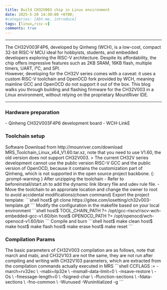 ```yaml
---
title: Build CH32V003 chip in Linux environment
date: 2025-5-20 14:30:00 +0700;
#categories: [Abt-me, introduce]
tags: [linux,risc-v]     
comments: true
---
```


---
The CH32V003F4P6, developed by Qinheng (WCH), is a low-cost, compact 32-bit RISC-V MCU ideal for hobbyists, students, and embedded developers exploring the RISC-V architecture. Despite its affordability, the chip offers impressive features such as 2KB SRAM, 16KB flash, multiple timers, UART, I²C, and SPI.  
However, developing for the CH32V series comes with a caveat: it uses a custom RISC-V toolchain and OpenOCD fork provided by WCH, meaning mainline GCC and OpenOCD do not support it out of the box. This blog walks you through building and flashing firmware for the CH32V003 in a Linux environment, without relying on the proprietary MountRiver IDE.

---
<h3 id="Hardware preparation" style="font-weight: bold;">Hardware preparation</h3>
- Qinheng CH32V003F4P6 development board
- WCH-LinkE
<h3 id="Toolchain setup" style="font-weight: bold;">Toolchain setup</h3>
Software Download from http://mounriver.com/download MRS_Toolchain_Linux_x64_V1.60.tar.xz, note that you need to use V1.60, the old version does not support CH32V003.  
> The current CH32V series development cannot use the public version RISC-V GCC and the public version of OpenOCD, because it contains the customization part of Qinheng, which is not supported in the open source project backbone.
{: .prompt-warning }
After unzipping the toolchain
- Refer to beforeinstall/start.sh to add the dynamic link library file and udev rule file.
- Move the toolchain to an approriate location and change the owner to root to avoid accidental modifications(chown command)
Export the project template:
```shell
host$ git clone https://gitee.com/iosetting/ch32v003-template.git
```
Modify the configuration in the makefile based on your local environment
```shell
host$ TOOL_CHAIN_PATH ?= /opt/gcc-riscv/riscv-wch-embedded-gcc-v1.60/bin
host$ OPENOCD_PATH    ?= /opt/openocd/wch-openocd-v1.60/bin
```
Compile and burn 
```shell
host$ make clean
host$ make
host$ make flash
host$ make erase
host$ make reset
```
<h3 id="Compilation Params" style="font-weight: bold;">Compilation Params</h3>
The basic parameters of CH32V003 compilation are as follows, note that march and mabi, and CH32V103 are not the same, they are not run after compiling and writing with CH32V103 parameters, which are extracted from the compilation commands actually executed in MRS
```shell
CCFLAGS := -march=rv32ec \
           -mabi=ilp32e \
           -msmall-data-limit=0 \
           -msave-restore \
           -Os \
           -fmessage-length=0 \
           -fsigned-char \
           -ffunction-sections \
           -fdata-sections \
		   -fno-common \
           -Wunused -Wuninitialized -g
```